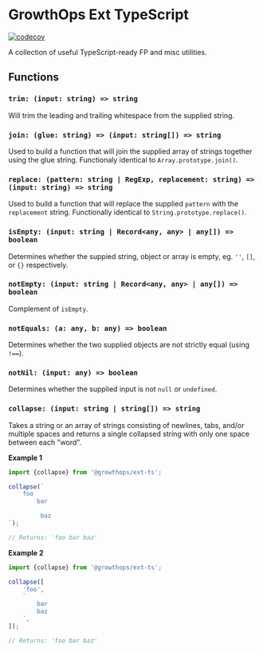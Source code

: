 # GrowthOps Ext TypeScript

[![codecov](https://codecov.io/gh/growthops-digital/ext-ts/branch/main/graph/badge.svg?token=vtv61Ll4j1)](https://codecov.io/gh/growthops-digital/ext-ts)

A collection of useful TypeScript-ready FP and misc utilities.

## Functions

### `trim: (input: string) => string`

Will trim the leading and trailing whitespace from the supplied string.

### `join: (glue: string) => (input: string[]) => string`

Used to build a function that will join the supplied array of strings together using the glue string. Functionaly identical to `Array.prototype.join()`.

### `replace: (pattern: string | RegExp, replacement: string) => (input: string) => string`

Used to build a function that will replace the supplied `pattern` with the `replacement` string. Functionally identical to `String.prototype.replace()`.

### `isEmpty: (input: string | Record<any, any> | any[]) => boolean`

Determines whether the suppied string, object or array is empty, eg. `''`, `[]`, or `{}` respectively.

### `notEmpty: (input: string | Record<any, any> | any[]) => boolean`

Complement of `isEmpty`.

### `notEquals: (a: any, b: any) => boolean`

Determines whether the two supplied objects are not strictly equal (using `!==`).

### `notNil: (input: any) => boolean`

Determines whether the supplied input is not `null` or `undefined`.

### `collapse: (input: string | string[]) => string`

Takes a string or an array of strings consisting of newlines, tabs, and/or multiple spaces and returns a single collapsed string with only one space between each "word".

**Example 1**
```js
import {collapse} from '@growthops/ext-ts';

collapse(`
	foo
		bar

	     baz
`);

// Returns: 'foo bar baz'
```

**Example 2**
```js
import {collapse} from '@growthops/ext-ts';

collapse([
	'foo',
	`
		bar
		baz
	`,
]);

// Returns: 'foo bar baz'
```
